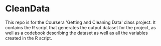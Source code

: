 CleanData
=========
This repo is for the Coursera 'Getting and Cleaning Data' class project. 
It contains the R script that generates the output dataset for the project, as well as a codebook describing the dataset as well as all the variables created in the R script.